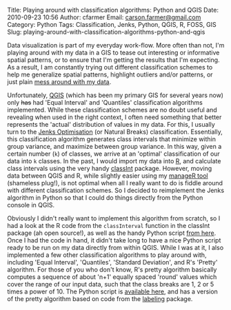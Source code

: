 Title: Playing around with classification algorithms: Python and QGIS
Date: 2010-09-23 10:56
Author: cfarmer
Email: carson.farmer@gmail.com
Category: Python
Tags: Classification, Jenks, Python, QGIS, R, FOSS, GIS
Slug: playing-around-with-classification-algorithms-python-and-qgis

Data visualization is part of my everyday work-flow. More often than
not, I'm playing around with my data in a GIS to tease out interesting
or informative spatial patterns, or to ensure that I'm getting the
results that I'm expecting. As a result, I am constantly trying out
different classification schemes to help me generalize spatial patterns,
highlight outliers and/or patterns, or just plain [mess around with my
data][].
<!--more-->

Unfortunately, [QGIS][] (which has been my primary GIS for several years
now) only <strike>has</strike> had 'Equal Interval' and 'Quantiles' classification algorithms
implemented. While these classification schemes are no doubt useful and
revealing when used in the right context, I often need something that
better represents the 'actual' distribution of values in my data. For
this, I usually turn to the [Jenks Optimisation][] (or Natural Breaks)
classification. Essentially, this classification algorithm generates
class intervals that minimize within group variance, and maximize
between group variance. In this way, given a certain number (`k`) of
classes, we arrive at an 'optimal' classification of our data into `k`
classes. In the past, I would import my data into [R][], and calculate
class intervals using the very handy [classInt][] package. However,
moving data between QGIS and R, while slightly easier using my [manageR
tool][] (shameless plug!), is not optimal when all I really want to do
is fiddle around with different classification schemes. So I decided to
reimplement the Jenks algorithm in Python so that I could do things
directly from the Python console in QGIS.

Obviously I didn't really want to implement this algorithm from scratch,
so I had a look at the R code from the `classInterval` function in the
classInt package (ah open source!), as well as the handy Python script
[from here][]. Once I had the code in hand, it didn't take long to have
a nice Python script ready to be run on my data directly from within
QGIS. While I was at it, I also implemented a few other classification
algorithms to play around with, including 'Equal Interval', 'Quantiles',
'Standard Deviation', and R's 'Pretty' algorithm. For those of you who
don't know, R's pretty algorithm basically computes a sequence of about
'n+1' equally spaced 'round' values which cover the range of our input
data, such that the class breaks are 1, 2 or 5 times a power of 10. The
Python script is [available here][], and has a version of the pretty
algorithm based on code from the [labeling][] package.

[mess around with my data]: http://www.markmonmonier.com/how_to_lie_with_maps_14880.htm
[QGIS]: http://www.qgis.org/
[Jenks Optimisation]: http://en.wikipedia.org/wiki/Jenks_Natural_Breaks_Optimization
[R]: http://www.r-project.org/
[classInt]: http://cran.r-project.org/web/packages/classInt/index.html
[manageR tool]: http://code.google.com/p/ftools-qgis/
[from here]: http://danieljlewis.org/2010/06/07/jenks-natural-breaks-algorithm-in-python/
[available here]: |filename|/uploads/class_intervals.py
[labeling]: https://r-forge.r-project.org/projects/labeling/
